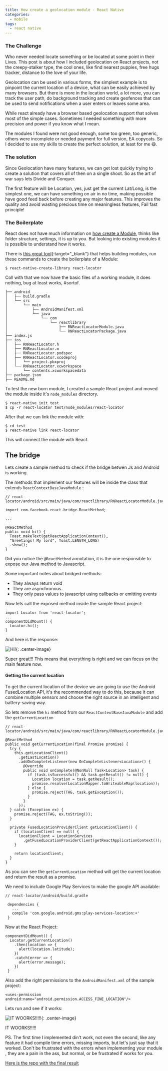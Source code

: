 ```yaml
---
title: How create a geolocation module - React Native
categories:
  - mobile
tags:
  - react native
---
```


### The Challenge

Who never needed locate something or be located at some point in their Lives. This post is about how I included geolocation on React projects, not the creepy-stalker type, the cool ones, like find nearest puppies, free hugs tracker, distance to the love of your life.

Geolocation can be used in various forms, the simplest example is to pinpoint the current location of a device, what can be easily achieved by many browsers. But there is more in the location world, a lot more, you can track the user path, do background tracking and create geofences that can be used to send notifications when a user enters or leaves some area.

While react already have a browser based geolocation support that solves most of the simple cases. Sometimes I needed something with more precision and power if you know what I mean.

The modules I found were not good enough, some too green, too generic, others were incomplete or needed payment for full version, EA copycats. So I decided to use my skills to create the perfect solution, at least for me &#128516;.


### The solution
Since Geolocation have many features, we can get lost quickly trying to create a solution that covers all of then on a single shoot. So as the art of war says lets Divide and Conquer.

The first feature will be Location, yes, just get the current Lat/Long, is the simplest one, we can have something on air in no time, making possible have good feed back before creating any major features. This improves the quality and avoid wasting precious time on meaningless features, Fail fast principle!

### The Boilerplate 
React does not have much information on [how create a Module](https://facebook.github.io/react-native/docs/native-modules-android.html), thinks like folder structure, settings, it is up to you. But looking into existing modules it is possible to understand how it works.

There is [this great tool](https://github.com/frostney/react-native-create-library){:target="_blank"} that helps building modules, run these commands to create the boilerplate of a Module:
```
$ react-native-create-library react-locator
```

Coll with that we now have the basic files of a working module, it does nothing, bug at least works, #sortof.

```
├── android
│   ├── build.gradle
│   └── src
│       └── main
│           ├── AndroidManifest.xml
│           └── java
│               └── com
│                   └── reactlibrary
│                       ├── RNReactLocatorModule.java
│                       └── RNReactLocatorPackage.java
├── index.js
├── ios
│   ├── RNReactLocator.h
│   ├── RNReactLocator.m
│   ├── RNReactLocator.podspec
│   ├── RNReactLocator.xcodeproj
│   │   └── project.pbxproj
│   └── RNReactLocator.xcworkspace
│       └── contents.xcworkspacedata
├── package.json
├── README.md

```

To test the new born module, I created a sample React project and moved the module inside it's `node_modules` directory. 

```
$ react-native init test
$ cp -r react-locator test/node_modules/react-locator
```

After that we can link the module with:

```
$ cd test
$ react-native link react-locator
```

This will connect the module with React.

## The bridge
Lets create a sample method to check if the bridge betwen Js and Android is working.

The methods that implement our features will be inside the class that extends `ReactContextBaseJavaModule` :

```
// react-locator/android/src/main/java/com/reactlibrary/RNReactLocatorModule.java

import com.facebook.react.bridge.ReactMethod;

...

@ReactMethod
public void hi() {
  Toast.makeText(getReactApplicationContext(),
  "Greetings! My lord", Toast.LENGTH_LONG)
  .show();
}
```
Did you notice the `@ReactMethod` annotation, it is the one responsible to expose our Java method to Javascript.

Some important notes about bridged methods:
* They always return void
* They are asynchronous
* They only pass values to javascript using callbacks or emitting events

Now lets call the exposed method inside the sample React project:
```
import Locator from 'react-locator';
...
componentDidMount() {
  Locator.hi();
}
```
And here is the response:

![Hi!](/images/posts/how-create-a-geolocation-module-react-native-hi.jpg){: .center-image}

Super great!!! This means that everything is right and we can focus on the main feature now.

#### Getting the current location
To get the current location of the device we are going to use the Android FusedLocation API, it's the recommended way to do this, because it can combine multiple sensors and choose the right source in an intelligent and battery-saving  way.

So lets remove the `hi` method from our `ReactContextBaseJavaModule` and add the `getCurrentLocation`

```
// react-locator/android/src/main/java/com/reactlibrary/RNReactLocatorModule.java

@ReactMethod
public void getCurrentLocation(final Promise promise) {
  try {
    this.getLocationClient()
      .getLastLocation()
      .addOnCompleteListener(new OnCompleteListener<Location>() {
        @Override
        public void onComplete(@NonNull Task<Location> task) {
          if (task.isSuccessful() && task.getResult() != null) {
            Location location = task.getResult();
            promise.resolve(LocationMapper.toWriteableMap(location));
          } else {
            promise.reject(TAG, task.getException());
          }
        }
      });
  } catch (Exception ex) {
    promise.reject(TAG, ex.toString());
  }
  
  private FusedLocationProviderClient getLocationClient() {
    if (locationClient == null) {
      locationClient = LocationServices
        .getFusedLocationProviderClient(getReactApplicationContext());
    }

    return locationClient;
  }
}

```
As you can see the `getCurrentLocation` method will get the current location and return the result as a promise.

We need to include Google Play Services to make the google API available:

```
// react-locator/android/build.gradle

 dependencies {
   ...
   compile 'com.google.android.gms:play-services-location:+'
 }

```

Now at the React Project:
```
componentDidMount() {
  Locator.getCurrentLocation()
    .then(location => {
      alert(location.latitude);
    })
    .catch(error => {
      alert(error.message);
    })
 }
```

Also add the right permissions to the `AndroidManifest.xml` of the sample project:
```
<uses-permission android:name="android.permission.ACCESS_FINE_LOCATION"/>
```

Lets run and see if it works:


![IT WOORKS!!!!!](/images/posts/how-create-a-geolocation-module-react-native-success.jpg){: .center-image}

IT WOORKS!!!!!

PS.  The first time I implemented din't work, not even the second, like any feature it had compile time errors, missing imports, but let's just say that it worked. Don't be frustrated with the errors when implementing your module , they  are a pain in the ass, but normal, or be frustrated if works for you.

[Here is the repo with the final result](https://github.com/t4deu/react-locator)
